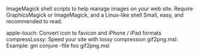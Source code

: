 ImageMagick shell scripts to help manage images on your web site.
Require GraphicsMagick or ImageMagick, and a Linux-like shell
Small, easy, and recommended to read.

apple-touch:    Convert icon to favicon and iPhone / iPad formats
compressLossy:  Speed your site with lossy compression
gif2png.msl:    Example: gm conjure -file foo gif2png.msl
